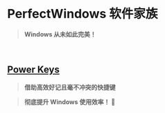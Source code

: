 ﻿<br>

# PerfectWindows 软件家族

> **Windows 从未如此完美！**

<br>

## [Power Keys](https://PowerKeys.GitHub.io)

> **借助高效好记且毫不冲突的快捷键**

> **彻底提升 Windows 使用效率！ :rocket:**

<br>

<br>

